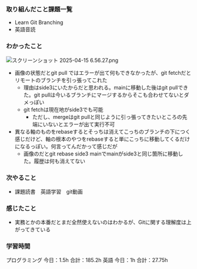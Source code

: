 ### 取り組んだこと課題一覧
- Learn Git Branching
- 英語音読
### わかったこと
![スクリーンショット 2025-04-15 6.56.27.png](https://static.kirara-code.net/images/%E3%82%B9%E3%82%AF%E3%83%AA%E3%83%BC%E3%83%B3%E3%82%B7%E3%83%A7%E3%83%83%E3%83%88%202025-04-15%206.56.27_61f31104-19ac-4007-bba3-4c947746113d.png)
- 画像の状態だとgit pull ではエラーが出て何もできなかったが、git fetchだとリモートのブランチを引っ張ってこれた
    - 理由はside3にいたからだと思われる。mainに移動した後はgit pullできた。git pullは今いるブランチにマージするからそこも合わせてないとダメっぽい
    - git fetchは現在地がside3でも可能
        - ただし、mergeはgit pullと同じように引っ張ってきたいところの先端にいないとエラーが出て実行不可
- 異なる軸のものをrebaseするとそっちは消えてこっちのブランチの下につく感じだけど、軸の根本のやつをrebaseすると単にこっちに移動してくるだけになるっぽい。何言ってんだかって感じだが
    - 画像のだとgit rebase side3 mainでmainがside3と同じ箇所に移動した。履歴は何も消えてない
### 次やること
- 課題読書　英語学習　git動画
### 感じたこと
- 実務とかの本番だとまだ全然使えないのはわかるが、Gitに関する理解度は上がってきている
### 学習時間
プログラミング
今日：1.5h 合計：185.2h
英語
今日：1h 合計：27.75h